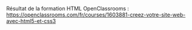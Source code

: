 Résultat de la formation HTML OpenClassrooms : https://openclassrooms.com/fr/courses/1603881-creez-votre-site-web-avec-html5-et-css3